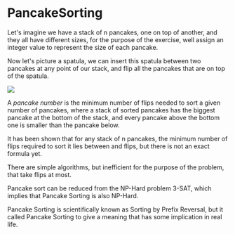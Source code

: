 # PancakeSorting

Let&#39;s imagine we have a stack of n pancakes, one on top of another, and they all have different sizes, for the purpose of the exercise, well assign an integer value to represent the size of each pancake.

Now let&#39;s picture a spatula, we can insert this spatula between two pancakes at any point of our stack, and flip all the pancakes that are on top of the spatula.

![](RackMultipart20220320-4-zkttvr_html_7ebb1f9d934f9b4.png)

A _pancake number_ is the minimum number of flips needed to sort a given number of pancakes, where a stack of sorted pancakes has the biggest pancake at the bottom of the stack, and every pancake above the bottom one is smaller than the pancake below.

It has been shown that for any stack of n pancakes, the minimum number of flips required to sort it lies between and flips, but there is not an exact formula yet.

There are simple algorithms, but inefficient for the purpose of the problem, that take flips at most.

Pancake sort can be reduced from the NP-Hard problem 3-SAT, which implies that Pancake Sorting is also NP-Hard.

Pancake Sorting is scientifically known as Sorting by Prefix Reversal, but it called Pancake Sorting to give a meaning that has some implication in real life.
